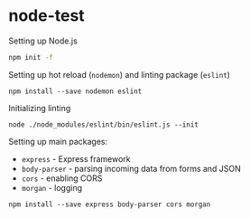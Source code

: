 # node-test

Setting up Node.js
```bash
npm init -f
```

Setting up hot reload (`nodemon`) and linting package (`eslint`)
```
npm install --save nodemon eslint
```

Initializing linting
```
node ./node_modules/eslint/bin/eslint.js --init
```

Setting up main packages:
* `express` - Express framework
* `body-parser` - parsing incoming data from forms and JSON
* `cors` - enabling CORS
* `morgan` - logging

```
npm install --save express body-parser cors morgan
```
